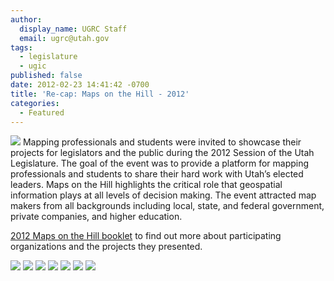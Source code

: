 ```yaml
---
author:
  display_name: UGRC Staff
  email: ugrc@utah.gov
tags:
  - legislature
  - ugic
published: false
date: 2012-02-23 14:41:42 -0700
title: 'Re-cap: Maps on the Hill - 2012'
categories:
  - Featured
---
```

<p><img src="{% link images/DSC_07001.jpg %}" class="inline-text-right" /> Mapping professionals and students were invited to showcase their projects for legislators and the public during the 2012 Session of the Utah Legislature. The goal of the event was to provide a platform for mapping professionals and students to share their hard work with Utah’s elected leaders. Maps on the Hill highlights the critical role that geospatial information plays at all levels of decision making. The event attracted map makers from all backgrounds including local, state, and federal government, private companies, and higher education.</p>
<p><a href="{% link downloads/2012MapsOnTheHill_bookletSM.pdf %}">2012 Maps on the Hill booklet</a> to find out more about participating organizations and the projects they presented.</p>
<p>
    <img src="{% link images/uploads/DSC_0700-150x150.jpg %}" class="pull-left" />
    <img src="{% link images/uploads/DSC_0690-150x150.jpg %}" class="pull-left" />
    <img src="{% link images/uploads/DSC_0687-150x150.jpg %}" class="pull-left" />
    <img src="{% link images/uploads/DSC_0686-150x150.jpg %}" class="pull-left" />
    <img src="{% link images/uploads/DSC_0685-150x150.jpg %}" class="pull-left" />
    <img src="{% link images/uploads/DSC_0683-150x150.jpg %}" class="pull-left" />
    <img src="{% link images/uploads/DSC_0701-150x150.jpg %}" class="pull-left" />
</p>
